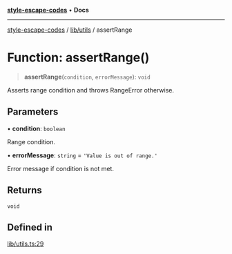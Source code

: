 [**style-escape-codes**](../../../README.md) • **Docs**

***

[style-escape-codes](../../../modules.md) / [lib/utils](../README.md) / assertRange

# Function: assertRange()

> **assertRange**(`condition`, `errorMessage`): `void`

Asserts range condition and throws RangeError otherwise.

## Parameters

• **condition**: `boolean`

Range condition.

• **errorMessage**: `string` = `'Value is out of range.'`

Error message if condition is not met.

## Returns

`void`

## Defined in

[lib/utils.ts:29](https://github.com/mastermind-0xff/style-escape-codes/blob/d24be47348dc917721cee407992c80d82d402371/src/lib/utils.ts#L29)

